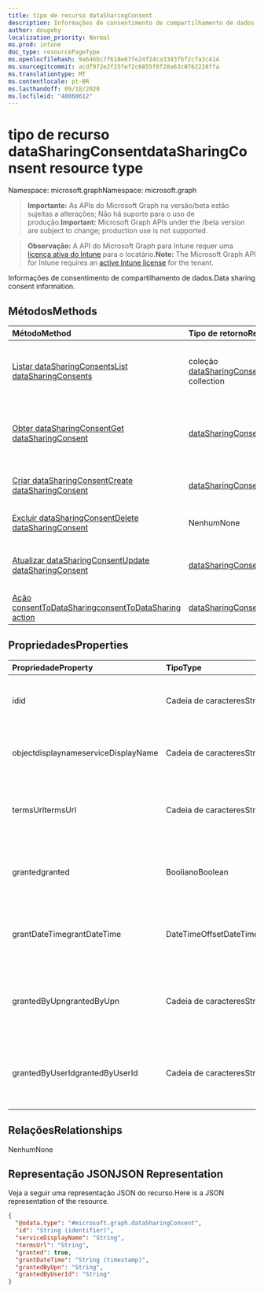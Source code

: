 ```yaml
---
title: tipo de recurso dataSharingConsent
description: Informações de consentimento de compartilhamento de dados.
author: dougeby
localization_priority: Normal
ms.prod: intune
doc_type: resourcePageType
ms.openlocfilehash: 9a646bc7f618e67fe24f24ca3343fbf2cfa3c414
ms.sourcegitcommit: acdf972e2f25fef2c6855f6f28a63c0762228ffa
ms.translationtype: MT
ms.contentlocale: pt-BR
ms.lasthandoff: 09/18/2020
ms.locfileid: "48060612"
---
```

# <a name="datasharingconsent-resource-type"></a><span data-ttu-id="33291-103">tipo de recurso dataSharingConsent</span><span class="sxs-lookup"><span data-stu-id="33291-103">dataSharingConsent resource type</span></span>

<span data-ttu-id="33291-104">Namespace: microsoft.graph</span><span class="sxs-lookup"><span data-stu-id="33291-104">Namespace: microsoft.graph</span></span>

> <span data-ttu-id="33291-105">**Importante:** As APIs do Microsoft Graph na versão/beta estão sujeitas a alterações; Não há suporte para o uso de produção.</span><span class="sxs-lookup"><span data-stu-id="33291-105">**Important:** Microsoft Graph APIs under the /beta version are subject to change; production use is not supported.</span></span>

> <span data-ttu-id="33291-106">**Observação:** A API do Microsoft Graph para Intune requer uma [licença ativa do Intune](https://go.microsoft.com/fwlink/?linkid=839381) para o locatário.</span><span class="sxs-lookup"><span data-stu-id="33291-106">**Note:** The Microsoft Graph API for Intune requires an [active Intune license](https://go.microsoft.com/fwlink/?linkid=839381) for the tenant.</span></span>

<span data-ttu-id="33291-107">Informações de consentimento de compartilhamento de dados.</span><span class="sxs-lookup"><span data-stu-id="33291-107">Data sharing consent information.</span></span>

## <a name="methods"></a><span data-ttu-id="33291-108">Métodos</span><span class="sxs-lookup"><span data-stu-id="33291-108">Methods</span></span>
|<span data-ttu-id="33291-109">Método</span><span class="sxs-lookup"><span data-stu-id="33291-109">Method</span></span>|<span data-ttu-id="33291-110">Tipo de retorno</span><span class="sxs-lookup"><span data-stu-id="33291-110">Return Type</span></span>|<span data-ttu-id="33291-111">Descrição</span><span class="sxs-lookup"><span data-stu-id="33291-111">Description</span></span>|
|:---|:---|:---|
|[<span data-ttu-id="33291-112">Listar dataSharingConsents</span><span class="sxs-lookup"><span data-stu-id="33291-112">List dataSharingConsents</span></span>](../api/intune-devices-datasharingconsent-list.md)|<span data-ttu-id="33291-113">coleção [dataSharingConsent](../resources/intune-devices-datasharingconsent.md)</span><span class="sxs-lookup"><span data-stu-id="33291-113">[dataSharingConsent](../resources/intune-devices-datasharingconsent.md) collection</span></span>|<span data-ttu-id="33291-114">Listar Propriedades e relações dos objetos [dataSharingConsent](../resources/intune-devices-datasharingconsent.md) .</span><span class="sxs-lookup"><span data-stu-id="33291-114">List properties and relationships of the [dataSharingConsent](../resources/intune-devices-datasharingconsent.md) objects.</span></span>|
|[<span data-ttu-id="33291-115">Obter dataSharingConsent</span><span class="sxs-lookup"><span data-stu-id="33291-115">Get dataSharingConsent</span></span>](../api/intune-devices-datasharingconsent-get.md)|[<span data-ttu-id="33291-116">dataSharingConsent</span><span class="sxs-lookup"><span data-stu-id="33291-116">dataSharingConsent</span></span>](../resources/intune-devices-datasharingconsent.md)|<span data-ttu-id="33291-117">Leia as propriedades e as relações do objeto [dataSharingConsent](../resources/intune-devices-datasharingconsent.md) .</span><span class="sxs-lookup"><span data-stu-id="33291-117">Read properties and relationships of the [dataSharingConsent](../resources/intune-devices-datasharingconsent.md) object.</span></span>|
|[<span data-ttu-id="33291-118">Criar dataSharingConsent</span><span class="sxs-lookup"><span data-stu-id="33291-118">Create dataSharingConsent</span></span>](../api/intune-devices-datasharingconsent-create.md)|[<span data-ttu-id="33291-119">dataSharingConsent</span><span class="sxs-lookup"><span data-stu-id="33291-119">dataSharingConsent</span></span>](../resources/intune-devices-datasharingconsent.md)|<span data-ttu-id="33291-120">Criar um novo objeto [dataSharingConsent](../resources/intune-devices-datasharingconsent.md) .</span><span class="sxs-lookup"><span data-stu-id="33291-120">Create a new [dataSharingConsent](../resources/intune-devices-datasharingconsent.md) object.</span></span>|
|[<span data-ttu-id="33291-121">Excluir dataSharingConsent</span><span class="sxs-lookup"><span data-stu-id="33291-121">Delete dataSharingConsent</span></span>](../api/intune-devices-datasharingconsent-delete.md)|<span data-ttu-id="33291-122">Nenhum</span><span class="sxs-lookup"><span data-stu-id="33291-122">None</span></span>|<span data-ttu-id="33291-123">Exclui [dataSharingConsent](../resources/intune-devices-datasharingconsent.md).</span><span class="sxs-lookup"><span data-stu-id="33291-123">Deletes a [dataSharingConsent](../resources/intune-devices-datasharingconsent.md).</span></span>|
|[<span data-ttu-id="33291-124">Atualizar dataSharingConsent</span><span class="sxs-lookup"><span data-stu-id="33291-124">Update dataSharingConsent</span></span>](../api/intune-devices-datasharingconsent-update.md)|[<span data-ttu-id="33291-125">dataSharingConsent</span><span class="sxs-lookup"><span data-stu-id="33291-125">dataSharingConsent</span></span>](../resources/intune-devices-datasharingconsent.md)|<span data-ttu-id="33291-126">Atualiza as propriedades de um objeto [dataSharingConsent](../resources/intune-devices-datasharingconsent.md) .</span><span class="sxs-lookup"><span data-stu-id="33291-126">Update the properties of a [dataSharingConsent](../resources/intune-devices-datasharingconsent.md) object.</span></span>|
|[<span data-ttu-id="33291-127">Ação consentToDataSharing</span><span class="sxs-lookup"><span data-stu-id="33291-127">consentToDataSharing action</span></span>](../api/intune-devices-datasharingconsent-consenttodatasharing.md)|[<span data-ttu-id="33291-128">dataSharingConsent</span><span class="sxs-lookup"><span data-stu-id="33291-128">dataSharingConsent</span></span>](../resources/intune-devices-datasharingconsent.md)|<span data-ttu-id="33291-129">Ainda não documentado</span><span class="sxs-lookup"><span data-stu-id="33291-129">Not yet documented</span></span>|

## <a name="properties"></a><span data-ttu-id="33291-130">Propriedades</span><span class="sxs-lookup"><span data-stu-id="33291-130">Properties</span></span>
|<span data-ttu-id="33291-131">Propriedade</span><span class="sxs-lookup"><span data-stu-id="33291-131">Property</span></span>|<span data-ttu-id="33291-132">Tipo</span><span class="sxs-lookup"><span data-stu-id="33291-132">Type</span></span>|<span data-ttu-id="33291-133">Descrição</span><span class="sxs-lookup"><span data-stu-id="33291-133">Description</span></span>|
|:---|:---|:---|
|<span data-ttu-id="33291-134">id</span><span class="sxs-lookup"><span data-stu-id="33291-134">id</span></span>|<span data-ttu-id="33291-135">Cadeia de caracteres</span><span class="sxs-lookup"><span data-stu-id="33291-135">String</span></span>|<span data-ttu-id="33291-136">A ID de consentimento de compartilhamento de dados</span><span class="sxs-lookup"><span data-stu-id="33291-136">The data sharing consent Id</span></span>|
|<span data-ttu-id="33291-137">objectdisplayname</span><span class="sxs-lookup"><span data-stu-id="33291-137">serviceDisplayName</span></span>|<span data-ttu-id="33291-138">Cadeia de caracteres</span><span class="sxs-lookup"><span data-stu-id="33291-138">String</span></span>|<span data-ttu-id="33291-139">O nome de exibição do fluxo de trabalho do serviço</span><span class="sxs-lookup"><span data-stu-id="33291-139">The display name of the service work flow</span></span>|
|<span data-ttu-id="33291-140">termsUrl</span><span class="sxs-lookup"><span data-stu-id="33291-140">termsUrl</span></span>|<span data-ttu-id="33291-141">Cadeia de caracteres</span><span class="sxs-lookup"><span data-stu-id="33291-141">String</span></span>|<span data-ttu-id="33291-142">O TermsUrl para o consentimento de compartilhamento de dados</span><span class="sxs-lookup"><span data-stu-id="33291-142">The TermsUrl for the data sharing consent</span></span>|
|<span data-ttu-id="33291-143">granted</span><span class="sxs-lookup"><span data-stu-id="33291-143">granted</span></span>|<span data-ttu-id="33291-144">Booliano</span><span class="sxs-lookup"><span data-stu-id="33291-144">Boolean</span></span>|<span data-ttu-id="33291-145">O Estado concedido para o consentimento de compartilhamento de dados</span><span class="sxs-lookup"><span data-stu-id="33291-145">The granted state for the data sharing consent</span></span>|
|<span data-ttu-id="33291-146">grantDateTime</span><span class="sxs-lookup"><span data-stu-id="33291-146">grantDateTime</span></span>|<span data-ttu-id="33291-147">DateTimeOffset</span><span class="sxs-lookup"><span data-stu-id="33291-147">DateTimeOffset</span></span>|<span data-ttu-id="33291-148">O consentimento de tempo foi concedido para esta conta</span><span class="sxs-lookup"><span data-stu-id="33291-148">The time consent was granted for this account</span></span>|
|<span data-ttu-id="33291-149">grantedByUpn</span><span class="sxs-lookup"><span data-stu-id="33291-149">grantedByUpn</span></span>|<span data-ttu-id="33291-150">Cadeia de caracteres</span><span class="sxs-lookup"><span data-stu-id="33291-150">String</span></span>|<span data-ttu-id="33291-151">O UPN do usuário que concedeu o consentimento para esta conta</span><span class="sxs-lookup"><span data-stu-id="33291-151">The Upn of the user that granted consent for this account</span></span>|
|<span data-ttu-id="33291-152">grantedByUserId</span><span class="sxs-lookup"><span data-stu-id="33291-152">grantedByUserId</span></span>|<span data-ttu-id="33291-153">Cadeia de caracteres</span><span class="sxs-lookup"><span data-stu-id="33291-153">String</span></span>|<span data-ttu-id="33291-154">O UserId do usuário que concedeu o consentimento para esta conta</span><span class="sxs-lookup"><span data-stu-id="33291-154">The UserId of the user that granted consent for this account</span></span>|

## <a name="relationships"></a><span data-ttu-id="33291-155">Relações</span><span class="sxs-lookup"><span data-stu-id="33291-155">Relationships</span></span>
<span data-ttu-id="33291-156">Nenhum</span><span class="sxs-lookup"><span data-stu-id="33291-156">None</span></span>

## <a name="json-representation"></a><span data-ttu-id="33291-157">Representação JSON</span><span class="sxs-lookup"><span data-stu-id="33291-157">JSON Representation</span></span>
<span data-ttu-id="33291-158">Veja a seguir uma representação JSON do recurso.</span><span class="sxs-lookup"><span data-stu-id="33291-158">Here is a JSON representation of the resource.</span></span>
<!-- {
  "blockType": "resource",
  "keyProperty": "id",
  "@odata.type": "microsoft.graph.dataSharingConsent"
}
-->
``` json
{
  "@odata.type": "#microsoft.graph.dataSharingConsent",
  "id": "String (identifier)",
  "serviceDisplayName": "String",
  "termsUrl": "String",
  "granted": true,
  "grantDateTime": "String (timestamp)",
  "grantedByUpn": "String",
  "grantedByUserId": "String"
}
```






